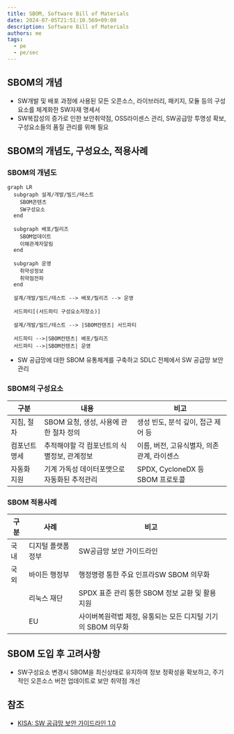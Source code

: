 ```yaml
---
title: SBOM, Software Bill of Materials
date: 2024-07-05T21:51:10.569+09:00
description: Software Bill of Materials
authors: me
tags:
  - pe
  - pe/sec
---
```


## SBOM의 개념

- SW개발 및 배포 과정에 사용된 모든 오픈소스, 라이브러리, 패키지, 모듈 등의 구성요소를 체계화한 SW자재 명세서
- SW복잡성의 증가로 인한 보안취약점, OSS라이센스 관리, SW공급망 투명성 확보, 구성요소들의 품질 관리를 위해 필요

## SBOM의 개념도, 구성요소, 적용사례

### SBOM의 개념도

```mermaid
graph LR
  subgraph 설계/개발/빌드/테스트
    SBOM콘텐츠
    SW구성요소
  end

  subgraph 배포/릴리즈
    SBOM업데이트
    이해관계자알림
  end

  subgraph 운영
    취약성정보
    취약점전파
  end

  설계/개발/빌드/테스트 --> 배포/릴리즈 --> 운영

  서드파티[(서드파티 구성요소저장소)]

  설계/개발/빌드/테스트 --> |SBOM컨텐츠| 서드파티

  서드파티 -->|SBOM컨텐츠| 배포/릴리즈
  서드파티 -->|SBOM컨텐츠| 운영
```

- SW 공급망에 대한 SBOM 유통체계를 구축하고 SDLC 전체에서 SW 공급망 보안 관리

### SBOM의 구성요소

| 구분 | 내용 | 비고 |
| --- | --- | --- |
| 지침, 절차 | SBOM 요청, 생성, 사용에 관한 절차 정의 | 생성 빈도, 분석 깊이, 접근 제어 등 |
| 컴포넌트 명세 | 추적해야할 각 컴포넌트의 식별정보, 관계정보 | 이름, 버전, 고유식별자, 의존관계, 라이센스 |
| 자동화 지원 | 기계 가독성 데이터포맷으로 자동화된 추적관리 | SPDX, CycloneDX 등 SBOM 프로토콜 |

### SBOM 적용사례

| 구분 | 사례 | 비고 |
| --- | --- | --- |
| 국내 | 디지털 플랫폼 정부 | SW공급망 보안 가이드라인 |
| 국외 | 바이든 행정부 | 행정명령 통한 주요 인프라SW SBOM 의무화 |
| | 리눅스 재단 | SPDX 표준 관리 통한 SBOM 정보 교환 및 활용 지원 |
| | EU | 사이버복원력법 제정, 유통되는 모든 디지털 기기의 SBOM 의무화 |

## SBOM 도입 후 고려사항

- SW구성요소 변경시 SBOM을 최신상태로 유지하여 정보 정확성을 확보하고, 주기적인 오픈소스 버전 업데이트로 보안 취약점 개선

## 참조

- [KISA: SW 공급망 보안 가이드라인 1.0](https://www.kisa.or.kr/2060204/form?postSeq=15&page=1)
